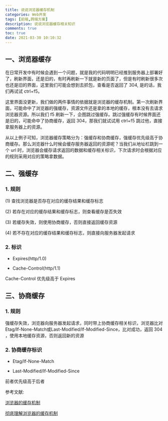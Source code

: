 ```yaml
---
title: 说说浏览器缓存机制
categories: Web开发
tags: [前端,跨端方案]
description: 说说浏览器缓存相关知识
comments: true
toc: true
date: 2021-03-30 10:10:32
---
```

## 一、浏览器缓存

在日常开发中有时候会遇到一个问题，就是我的代码明明已经推到服务器上部署好了，刷新界面，还是旧的，有时再刷新一下就是新的页面了，但是有时刷新很多次也还是旧的界面，这里我们可能会想到去抓包，查看是否返回了 304, 是的话，我们再试试 ctrl+f5。

这里界面没更新，我们做的两件事情的依据就是浏览器的缓存机制。第一次刷新界面，可能命中了浏览器的强缓存，资源文件还是拿的本地的缓存，根本没有去请求浏览器资源。所以我们 f5 刷新一下，企图跳过强缓存。跳过强缓存有时候界面还是旧的，可能命中了协商缓存，返回 304，那我们就试试用 ctrl+f5 跳过他，直接拿服务器上的资源。

从以上例子可知，浏览器缓存策略分为：强缓存和协商缓存，强缓存优先级高于协商缓存。那么浏览器什么时候会缓存服务器返回的资源呢？当我们从地址栏跳到一个 url 时，浏览器会缓存请求返回的数据和缓存相关标识，下次请求时会根据对应的规则采用对应的策略拿数据。

## 二、强缓存

### 1. 规则

(1) 查找浏览器是否存在对应的缓存结果和缓存标志

(2) 若存在对应的缓存结果和缓存标志，则查看缓存是否失效

(3) 若缓存失效，则使用协商缓存，否则直接返回缓存资源

(4) 若不存在对应的缓存结果和缓存标志，则直接向服务器发起请求

### 2. 标识

- Expires(http/1.0)

- Cache-Control(http/1.1)

Cache-Control 优先级高于 Expires

## 三、协商缓存

### 1. 规则

强缓存失效，浏览器向服务器发起请求，同时带上协商缓存相关标识，浏览器比对Etag/If-None-Match或Last-Modified/If-Modified-Since，比对成功，返回 304 ，使用本地缓存资源，否则返回新的资源

### 2. 协商缓存标识

- Etag/If-None-Match
  
- Last-Modified/If-Modified-Since

前者优先级高于后者

参考文献:

[浏览器的缓存机制](https://www.cnblogs.com/suihang/p/12855345.html)

[彻底理解浏览器的缓存机制](https://juejin.cn/post/6844903593275817998#heading-0)